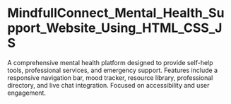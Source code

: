 # MindfullConnect_Mental_Health_Support_Website_Using_HTML_CSS_JS
A comprehensive mental health platform designed to provide self-help tools, professional services, and emergency support. Features include a responsive navigation bar, mood tracker, resource library, professional directory, and live chat integration. Focused on accessibility and user engagement.
